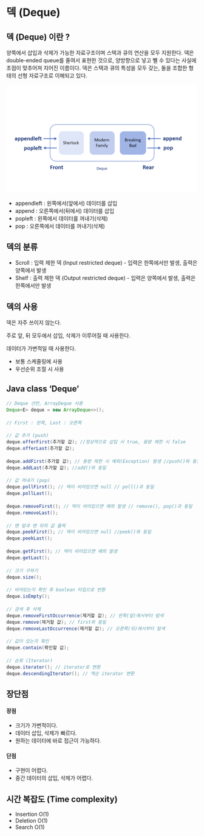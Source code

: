 # 덱 (Deque)
## 덱 (Deque) 이란 ?
양쪽에서 삽입과 삭제가 가능한 자료구조이며 스택과 큐의 연산을 모두 지원한다. 
덱은 double-ended queue를 줄여서 표현한 것으로, 양방향으로 넣고 뺄 수 있다는 사실에 초점이 맞추어져 지어진 이름이다.
덱은 스택과 큐의 특성을 모두 갖는, 둘을 조합한 형태의 선형 자료구조로 이해되고 있다.

![deque](./images/deque.png)

- appendleft : 왼쪽에서(앞에서) 데이터를 삽입
- append : 오른쪽에서(뒤에서) 데이터를 삽입
- popleft : 왼쪽에서 데이터를 꺼내기(삭제)
- pop : 오른쪽에서 데이터를 꺼내기(삭제)

## 덱의 분류
- Scroll : 입력 제한 덱 (Input restricted deque) - 입력은 한쪽에서만 발생, 출력은 양쪽에서 발생
- Shelf : 출력 제한 덱 (Output restricted deque) - 입력은 양쪽에서 발생, 출력은 한쪽에서만 발생


## 덱의 사용
덱은 자주 쓰이지 않는다.

주로 앞, 뒤 모두에서 삽입, 삭제가 이루어질 때 사용한다.

데이터가 가변적일 때 사용한다.

- 보통 스케줄링에 사용
- 우선순위 조절 시 사용


## Java class ‘Deque’
```java
// Deque 선언, ArrayDeque 사용
Deque<E> deque = new ArrayDeque<>();

// First : 왼쪽, Last : 오른쪽

// 값 추가 (push) 
deque.offerFirst(추가할 값); //정상적으로 삽입 시 true, 용량 제한 시 false
deque.offerLast(추가할 값); 

deque.addFirst(추가할 값); // 용량 제한 시 예외(Exception) 발생 //push()와 동일
deque.addLast(추가할 값); //add()와 동일

// 값 꺼내기 (pop)
deque.pollFirst(); // 덱이 비어있으면 null // poll()과 동일
deque.pollLast();

deque.removeFirst(); // 덱이 비어있으면 예외 발생 // remove(), pop()과 동일 
deque.removeLast();

// 맨 앞과 맨 뒤의 값 출력
deque.peekFirst(); // 덱이 비어있으면 null //peek()와 동일
deque.peekLast();

deque.getFirst(); // 덱이 비어있으면 예외 발생
deque.getLast();

// 크기 구하기
deque.size();

// 비어있는지 확인 후 boolean 타입으로 반환
deque.isEmpty();

// 검색 후 삭제
deque.removeFirstOccurrence(제거할 값); // 왼쪽(앞)에서부터 탐색
deque.remove(제거할 값); // first와 동일
deque.removeLastOccurrence(제거할 값); // 오른쪽(뒤)에서부터 탐색

// 값이 있는지 확인
deque.contain(확인할 값);

// 순회 (Iterator)
deque.iterator(); // iterator로 변환
deque.descendingIterator(); // 역순 iterator 변환
```

## 장단점
#### 장점 
- 크기가 가변적이다.
- 데이터 삽입, 삭제가 빠르다.
- 원하는 데이터에 바로 접근이 가능하다.
#### 단점
- 구현이 어렵다.
- 중간 데이터의 삽입, 삭제가 어렵다.


## 시간 복잡도 (Time complexity)
- Insertion O(1)
- Deletion O(1)
- Search O(1)